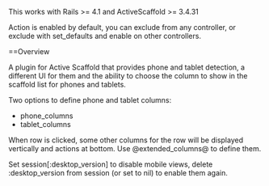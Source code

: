 This works with Rails >= 4.1 and ActiveScaffold >= 3.4.31

Action is enabled by default, you can exclude from any controller, or
exclude with set_defaults and enable on other controllers.

==Overview

A plugin for Active Scaffold that provides phone and tablet detection,
a different UI for them and the ability to choose the column to show
in the scaffold list for phones and tablets.

Two options to define phone and tablet columns:
* phone_columns
* tablet_columns

When row is clicked, some other columns for the row will be displayed
vertically and actions at bottom. Use @extended_columns@ to define them.

Set session[:desktop_version] to disable mobile views, delete :desktop_version
from session (or set to nil) to enable them again.